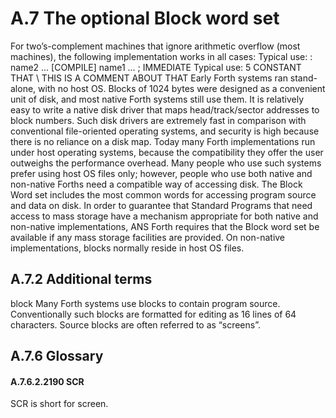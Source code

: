 # A.7 The optional Block word set 

For two’s-complement machines that ignore arithmetic overflow (most machines), the following  implementation works in all cases:  Typical use: : name2 ... [COMPILE] name1 ... ; IMMEDIATE Typical use: 5 CONSTANT THAT \ THIS IS A COMMENT ABOUT THAT Early Forth systems ran stand-alone, with no host OS. Blocks of 1024 bytes were designed as a convenient  unit of disk, and most native Forth systems still use them. It is relatively easy to write a native disk driver  that maps head/track/sector addresses to block numbers. Such disk drivers are extremely fast in comparison  with conventional file-oriented operating systems, and security is high because there is no reliance on a disk  map.
Today many Forth implementations run under host operating systems, because the compatibility they offer  the user outweighs the performance overhead. Many people who use such systems prefer using host OS  files only; however, people who use both native and non-native Forths need a compatible way of accessing  disk. The Block Word set includes the most common words for accessing program source and data on disk.
In order to guarantee that Standard Programs that need access to mass storage have a mechanism  appropriate for both native and non-native implementations, ANS Forth requires that the Block word set be  available if any mass storage facilities are provided. On non-native implementations, blocks normally  reside in host OS files.

## A.7.2 Additional terms 

block  Many Forth systems use blocks to contain program source. Conventionally such blocks are formatted for  editing as 16 lines of 64 characters. Source blocks are often referred to as “screens”.

## A.7.6 Glossary 


#### A.7.6.2.2190 SCR 

SCR is short for screen.

